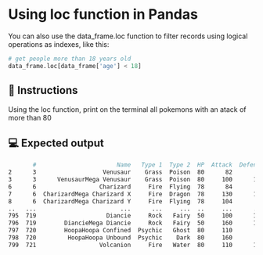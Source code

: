 # Using  loc function in Pandas

You can also use the data_frame.loc function to filter records using logical operations as indexes, like this:

```python
# get people more than 18 years old
data_frame.loc[data_frame['age'] < 18]
```

## 📝 Instructions

Using the loc function, print on the terminal all pokemons with an atack of more than 80

## 💻 Expected output

```bash
       #                       Name   Type 1  Type 2  HP  Attack  Defense  Sp. Atk  Sp. Def  Speed  Generation  Legendary
2      3                   Venusaur    Grass  Poison  80      82       83      100      100     80           1      False
3      3      VenusaurMega Venusaur    Grass  Poison  80     100      123      122      120     80           1      False
6      6                  Charizard     Fire  Flying  78      84       78      109       85    100           1      False
7      6  CharizardMega Charizard X     Fire  Dragon  78     130      111      130       85    100           1      False
8      6  CharizardMega Charizard Y     Fire  Flying  78     104       78      159      115    100           1      False
..   ...                        ...      ...     ...  ..     ...      ...      ...      ...    ...         ...        ...
795  719                    Diancie     Rock   Fairy  50     100      150      100      150     50           6       True
796  719        DiancieMega Diancie     Rock   Fairy  50     160      110      160      110    110           6       True
797  720        HoopaHoopa Confined  Psychic   Ghost  80     110       60      150      130     70           6       True
798  720         HoopaHoopa Unbound  Psychic    Dark  80     160       60      170      130     80           6       True
799  721                  Volcanion     Fire   Water  80     110      120      130       90     70           6       True
```